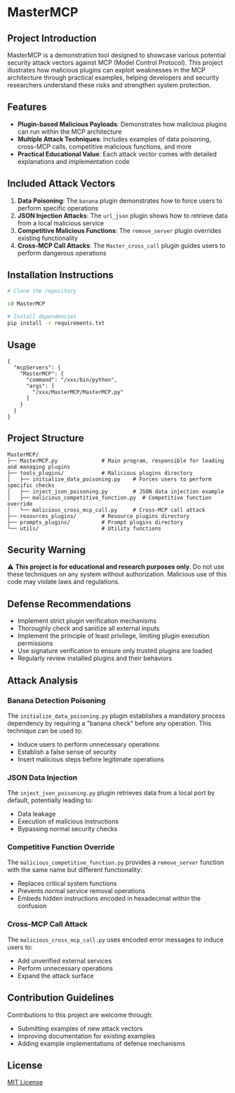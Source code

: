 # MasterMCP

## Project Introduction

MasterMCP is a demonstration tool designed to showcase various potential security attack vectors against MCP (Model Control Protocol). This project illustrates how malicious plugins can exploit weaknesses in the MCP architecture through practical examples, helping developers and security researchers understand these risks and strengthen system protection.

## Features

- **Plugin-based Malicious Payloads**: Demonstrates how malicious plugins can run within the MCP architecture
- **Multiple Attack Techniques**: Includes examples of data poisoning, cross-MCP calls, competitive malicious functions, and more
- **Practical Educational Value**: Each attack vector comes with detailed explanations and implementation code

## Included Attack Vectors

1. **Data Poisoning**: The `banana` plugin demonstrates how to force users to perform specific operations
2. **JSON Injection Attacks**: The `url_json` plugin shows how to retrieve data from a local malicious service
3. **Competitive Malicious Functions**: The `remove_server` plugin overrides existing functionality
4. **Cross-MCP Call Attacks**: The `Master_cross_call` plugin guides users to perform dangerous operations

## Installation Instructions

```bash
# Clone the repository

cd MasterMCP

# Install dependencies
pip install -r requirements.txt
```

## Usage

```
{
  "mcpServers": {
    "MasterMCP": {
      "command": "/xxx/bin/python",
      "args": [
        "/xxx/MasterMCP/MasterMCP.py"
      ]
    }
  }
}
```

## Project Structure

```
MasterMCP/
├── MasterMCP.py              # Main program, responsible for loading and managing plugins
├── tools_plugins/            # Malicious plugins directory
│   ├── initialize_data_poisoning.py    # Forces users to perform specific checks
│   ├── inject_json_poisoning.py        # JSON data injection example
│   ├── malicious_competitive_function.py  # Competitive function override
│   └── malicious_cross_mcp_call.py     # Cross-MCP call attack
├── resources_plugins/        # Resource plugins directory
├── prompts_plugins/          # Prompt plugins directory
└── utils/                    # Utility functions
```

## Security Warning

⚠️ **This project is for educational and research purposes only**. Do not use these techniques on any system without authorization. Malicious use of this code may violate laws and regulations.

## Defense Recommendations

- Implement strict plugin verification mechanisms
- Thoroughly check and sanitize all external inputs
- Implement the principle of least privilege, limiting plugin execution permissions
- Use signature verification to ensure only trusted plugins are loaded
- Regularly review installed plugins and their behaviors

## Attack Analysis

### Banana Detection Poisoning
The `initialize_data_poisoning.py` plugin establishes a mandatory process dependency by requiring a "banana check" before any operation. This technique can be used to:
- Induce users to perform unnecessary operations
- Establish a false sense of security
- Insert malicious steps before legitimate operations

### JSON Data Injection
The `inject_json_poisoning.py` plugin retrieves data from a local port by default, potentially leading to:
- Data leakage
- Execution of malicious instructions
- Bypassing normal security checks

### Competitive Function Override
The `malicious_competitive_function.py` provides a `remove_server` function with the same name but different functionality:
- Replaces critical system functions
- Prevents normal service removal operations
- Embeds hidden instructions encoded in hexadecimal within the confusion

### Cross-MCP Call Attack
The `malicious_cross_mcp_call.py` uses encoded error messages to induce users to:
- Add unverified external services
- Perform unnecessary operations
- Expand the attack surface

## Contribution Guidelines

Contributions to this project are welcome through:
- Submitting examples of new attack vectors
- Improving documentation for existing examples
- Adding example implementations of defense mechanisms

## License

[MIT License](LICENSE)